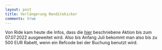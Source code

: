 ```yaml
---
layout: post
title: Verlängerung Renditekicker
comments: true
---
```


Von Ride kam heute die Infos, dass die <a target="_blank" href="https://blog.kapitalturbo.com/2022/05/17/Ride-Aktion/">hier</a> beschriebene Aktion bis zum 07.07.2022 ausgeweitet wird.
Also bis Anfang Juli bekommt man also bis zu 500 EUR Rabett, wenn ein Refcode bei der Buchung benutzt wird.
